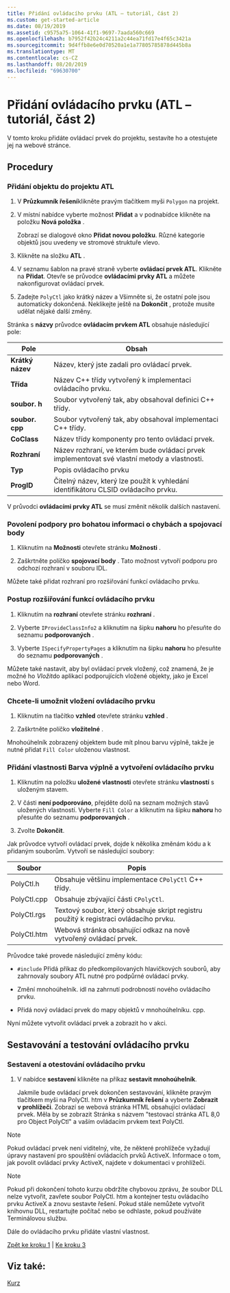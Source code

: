 ```yaml
---
title: Přidání ovládacího prvku (ATL – tutoriál, část 2)
ms.custom: get-started-article
ms.date: 08/19/2019
ms.assetid: c9575a75-1064-41f1-9697-7aada560c669
ms.openlocfilehash: b7952f42b24c4211a2c44ea71fd17e4f65c3421a
ms.sourcegitcommit: 9d4ffb8e6e0d70520a1e1a77805785878d445b8a
ms.translationtype: MT
ms.contentlocale: cs-CZ
ms.lasthandoff: 08/20/2019
ms.locfileid: "69630700"
---
```

# <a name="adding-a-control-atl-tutorial-part-2"></a>Přidání ovládacího prvku (ATL – tutoriál, část 2)

V tomto kroku přidáte ovládací prvek do projektu, sestavíte ho a otestujete jej na webové stránce.

## <a name="procedures"></a>Procedury

### <a name="to-add-an-object-to-an-atl-project"></a>Přidání objektu do projektu ATL

1. V **Průzkumník řešení**klikněte pravým tlačítkem myši `Polygon` na projekt.

1. V místní nabídce vyberte možnost **Přidat** a v podnabídce klikněte na položku **Nová položka** .

    Zobrazí se dialogové okno **Přidat novou položku**. Různé kategorie objektů jsou uvedeny ve stromové struktuře vlevo.

1. Klikněte na složku **ATL** .

1. V seznamu šablon na pravé straně vyberte **ovládací prvek ATL**. Klikněte na **Přidat**. Otevře se průvodce **ovládacími prvky ATL** a můžete nakonfigurovat ovládací prvek.

1. Zadejte `PolyCtl` jako krátký název a Všimněte si, že ostatní pole jsou automaticky dokončená. Neklikejte ještě na **Dokončit** , protože musíte udělat nějaké další změny.

Stránka s **názvy** průvodce **ovládacím prvkem ATL** obsahuje následující pole:

|Pole|Obsah|
|-----------|--------------|
|**Krátký název**|Název, který jste zadali pro ovládací prvek.|
|**Třída**|Název C++ třídy vytvořený k implementaci ovládacího prvku.|
|**soubor. h**|Soubor vytvořený tak, aby obsahoval definici C++ třídy.|
|**soubor. cpp**|Soubor vytvořený tak, aby obsahoval implementaci C++ třídy.|
|**CoClass**|Název třídy komponenty pro tento ovládací prvek.|
|**Rozhraní**|Název rozhraní, ve kterém bude ovládací prvek implementovat své vlastní metody a vlastnosti.|
|**Typ**|Popis ovládacího prvku|
|**ProgID**|Čitelný název, který lze použít k vyhledání identifikátoru CLSID ovládacího prvku.|

V průvodci **ovládacími prvky ATL** se musí změnit několik dalších nastavení.

### <a name="to-enable-support-for-rich-error-information-and-connection-points"></a>Povolení podpory pro bohatou informaci o chybách a spojovací body

1. Kliknutím na **Možnosti** otevřete stránku **Možnosti** .

1. Zaškrtněte políčko **spojovací body** . Tato možnost vytvoří podporu pro odchozí rozhraní v souboru IDL.

Můžete také přidat rozhraní pro rozšiřování funkcí ovládacího prvku.

### <a name="to-extend-the-controls-functionality"></a>Postup rozšiřování funkcí ovládacího prvku

1. Kliknutím na **rozhraní** otevřete stránku **rozhraní** .

1. Vyberte `IProvideClassInfo2` a kliknutím na šipku **nahoru** ho přesuňte do seznamu **podporovaných** .

1. Vyberte `ISpecifyPropertyPages` a kliknutím na šipku **nahoru** ho přesuňte do seznamu **podporovaných** .

Můžete také nastavit, aby byl ovládací prvek vložený, což znamená, že je možné ho *Vložit*do aplikací podporujících vložené objekty, jako je Excel nebo Word.

### <a name="to-make-the-control-insertable"></a>Chcete-li umožnit vložení ovládacího prvku

1. Kliknutím na tlačítko **vzhled** otevřete stránku **vzhled** .

1. Zaškrtněte políčko **vložitelné** .

Mnohoúhelník zobrazený objektem bude mít plnou barvu výplně, takže je nutné přidat `Fill Color` uloženou vlastnost.

### <a name="to-add-a-fill-color-stock-property-and-create-the-control"></a>Přidání vlastnosti Barva výplně a vytvoření ovládacího prvku

1. Kliknutím na položku **uložené vlastnosti** otevřete stránku **vlastností** s uloženým stavem.

1. V části **není podporováno**, přejděte dolů na seznam možných stavů uložených vlastností. Vyberte `Fill Color` a kliknutím na šipku **nahoru** ho přesuňte do seznamu **podporovaných** .

1. Zvolte **Dokončit**.

Jak průvodce vytvoří ovládací prvek, dojde k několika změnám kódu a k přidaným souborům. Vytvoří se následující soubory:

|Soubor|Popis|
|----------|-----------------|
|PolyCtl.h|Obsahuje většinu implementace `CPolyCtl` C++ třídy.|
|PolyCtl.cpp|Obsahuje zbývající části `CPolyCtl`.|
|PolyCtl.rgs|Textový soubor, který obsahuje skript registru použitý k registraci ovládacího prvku.|
|PolyCtl.htm|Webová stránka obsahující odkaz na nově vytvořený ovládací prvek.|

Průvodce také provede následující změny kódu:

- `#include` Přidá příkaz do předkompilovaných hlavičkových souborů, aby zahrnovaly soubory ATL nutné pro podpůrné ovládací prvky.

- Změní mnohoúhelník. idl na zahrnutí podrobností nového ovládacího prvku.

- Přidá nový ovládací prvek do mapy objektů v mnohoúhelníku. cpp.

Nyní můžete vytvořit ovládací prvek a zobrazit ho v akci.

## <a name="building-and-testing-the-control"></a>Sestavování a testování ovládacího prvku

### <a name="to-build-and-test-the-control"></a>Sestavení a otestování ovládacího prvku

1. V nabídce **sestavení** klikněte na příkaz **sestavit mnohoúhelník**.

    Jakmile bude ovládací prvek dokončen sestavování, klikněte pravým tlačítkem myši na PolyCtl. htm v **Průzkumník řešení** a vyberte **Zobrazit v prohlížeči**. Zobrazí se webová stránka HTML obsahující ovládací prvek. Měla by se zobrazit Stránka s názvem "testovací stránka ATL 8,0 pro Object PolyCtl" a vaším ovládacím prvkem text PolyCtl.

> [!NOTE]
> Pokud ovládací prvek není viditelný, víte, že některé prohlížeče vyžadují úpravy nastavení pro spouštění ovládacích prvků ActiveX. Informace o tom, jak povolit ovládací prvky ActiveX, najdete v dokumentaci v prohlížeči.

> [!NOTE]
> Pokud při dokončení tohoto kurzu obdržíte chybovou zprávu, že soubor DLL nelze vytvořit, zavřete soubor PolyCtl. htm a kontejner testu ovládacího prvku ActiveX a znovu sestavte řešení. Pokud stále nemůžete vytvořit knihovnu DLL, restartujte počítač nebo se odhlaste, pokud používáte Terminálovou službu.

Dále do ovládacího prvku přidáte vlastní vlastnost.

[Zpět ke kroku 1](../atl/creating-the-project-atl-tutorial-part-1.md) &#124; [Ke kroku 3](../atl/adding-a-property-to-the-control-atl-tutorial-part-3.md)

## <a name="see-also"></a>Viz také:

[Kurz](../atl/active-template-library-atl-tutorial.md)

